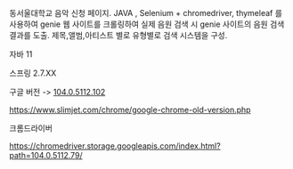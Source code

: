 동서울대학교 음악 신청 페이지.
JAVA , Selenium + chromedriver,  thymeleaf 를 사용하여 genie 웹 사이트를 크롤링하여 실제 음원 검색 시 genie 사이트의 음원 검색 결과를 도출.
제목,앨범,아티스트 별로 유형별로 검색 시스템을 구성.

자바 11

스프링 2.7.XX

구글 버전 -> [104.0.5112.102](https://www.slimjet.com/chrome/download-chrome.php?file=files%2F104.0.5112.102%2Fgooglechrome.dmg)

https://www.slimjet.com/chrome/google-chrome-old-version.php

크롬드라이버

https://chromedriver.storage.googleapis.com/index.html?path=104.0.5112.79/
